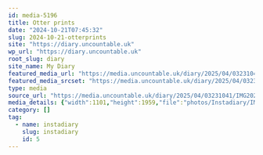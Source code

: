 ```yaml
---
id: media-5196
title: Otter prints
date: "2024-10-21T07:45:32"
slug: 2024-10-21-otterprints
site: "https://diary.uncountable.uk"
wp_url: "https://diary.uncountable.uk"
root_slug: diary
site_name: My Diary
featured_media_url: "https://media.uncountable.uk/diary/2025/04/03231041/IMG20241021084532.webp"
featured_media_srcset: "https://media.uncountable.uk/diary/2025/04/03231041/IMG20241021084532-169x300.webp 169w, https://media.uncountable.uk/diary/2025/04/03231041/IMG20241021084532-576x1024.webp 576w, https://media.uncountable.uk/diary/2025/04/03231041/IMG20241021084532-150x150.webp 150w, https://media.uncountable.uk/diary/2025/04/03231041/IMG20241021084532-360x640.webp 360w, https://media.uncountable.uk/diary/2025/04/03231041/IMG20241021084532.webp 1101w"
type: media
source_url: "https://media.uncountable.uk/diary/2025/04/03231041/IMG20241021084532.webp"
media_details: {"width":1101,"height":1959,"file":"photos/Instadiary/IMG20241021084532.webp","filesize":155866,"sizes":{"medium":{"file":"IMG20241021084532-169x300.webp","width":169,"height":300,"filesize":20174,"mime_type":"image/webp","source_url":"https://media.uncountable.uk/diary/2025/04/03231041/IMG20241021084532-169x300.webp"},"large":{"file":"IMG20241021084532-576x1024.webp","width":576,"height":1024,"filesize":154476,"mime_type":"image/webp","source_url":"https://media.uncountable.uk/diary/2025/04/03231041/IMG20241021084532-576x1024.webp"},"thumbnail":{"file":"IMG20241021084532-150x150.webp","width":150,"height":150,"filesize":9614,"mime_type":"image/webp","source_url":"https://media.uncountable.uk/diary/2025/04/03231041/IMG20241021084532-150x150.webp"},"mobwidth":{"file":"IMG20241021084532-360x640.webp","width":360,"height":640,"filesize":75736,"mime_type":"image/webp","source_url":"https://media.uncountable.uk/diary/2025/04/03231041/IMG20241021084532-360x640.webp"},"full":{"file":"IMG20241021084532.webp","width":1101,"height":1959,"mime_type":"image/webp","source_url":"https://media.uncountable.uk/diary/2025/04/03231041/IMG20241021084532.webp"}},"image_meta":{"aperture":"0","credit":"","camera":"","caption":"","created_timestamp":"0","copyright":"","focal_length":"0","iso":"0","shutter_speed":"0","title":"","orientation":"0","keywords":[]}}
category: []
tag:
  - name: instadiary
    slug: instadiary
    id: 5
---
```


